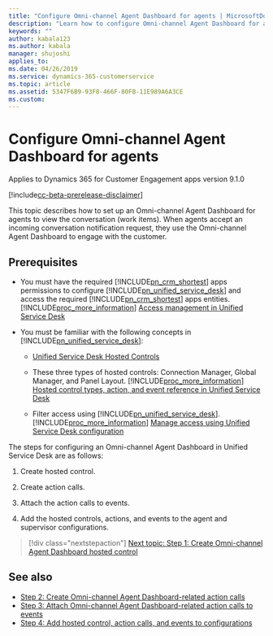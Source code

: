 ```yaml
---
title: "Configure Omni-channel Agent Dashboard for agents | MicrosoftDocs"
description: "Learn how to configure Omni-channel Agent Dashboard for agents using Omni-channel Engagement Hub."
keywords: ""
author: kabala123
ms.author: kabala
manager: shujoshi
applies_to: 
ms.date: 04/26/2019
ms.service: dynamics-365-customerservice
ms.topic: article
ms.assetid: 5347F6B9-93F8-466F-80FB-11E989A6A3CE
ms.custom: 
---
```


# Configure Omni-channel Agent Dashboard for agents

Applies to Dynamics 365 for Customer Engagement apps version 9.1.0

[!include[cc-beta-prerelease-disclaimer](../../includes/cc-beta-prerelease-disclaimer.md)]

This topic describes how to set up an Omni-channel Agent Dashboard for agents to view the conversation (work items). When agents accept an incoming conversation notification request, they use the Omni-channel Agent Dashboard to engage with the customer.

## Prerequisites 

- You must have the required [!INCLUDE[pn_crm_shortest](../../includes/pn-crm-shortest.md)] apps permissions to configure [!INCLUDE[pn_unified_service_desk](../../includes/pn-unified-service-desk.md)] and access the required [!INCLUDE[pn_crm_shortest](../../includes/pn-crm-shortest.md)] apps entities. [!INCLUDE[proc_more_information](../../includes/proc-more-information.md)] [Access management in Unified Service Desk](/dynamics365/customer-engagement/unified-service-desk/admin/security-unified-service-desk)

- You must be familiar with the following concepts in [!INCLUDE[pn_unified_service_desk](../../includes/pn-unified-service-desk.md)]:  
  
  - [Unified Service Desk Hosted Controls](/dynamics365/customer-engagement/unified-service-desk/unified-service-desk-hosted-controls)  
  
  - These three types of hosted controls: Connection Manager, Global Manager, and Panel Layout. [!INCLUDE[proc_more_information](../../includes/proc-more-information.md)] [Hosted control types, action, and event reference in Unified Service Desk](/dynamics365/customer-engagement/unified-service-desk/hosted-control-types-action-event-reference) 
  
  - Filter access using [!INCLUDE[pn_unified_service_desk](../../includes/pn-unified-service-desk.md)]. [!INCLUDE[proc_more_information](../../includes/proc-more-information.md)] [Manage access using Unified Service Desk configuration](/dynamics365/customer-engagement/unified-service-desk/admin/manage-access-using-unified-service-desk-configuration)

The steps for configuring an Omni-channel Agent Dashboard in Unified Service Desk are as follows:

1. Create hosted control.

2. Create action calls.

3. Attach the action calls to events.

4. Add the hosted controls, actions, and events to the agent and supervisor configurations.

> [!div class="nextstepaction"]
> [Next topic: Step 1: Create Omni-channel Agent Dashboard hosted control](agent-dashboard-step1-create-hosted-control.md)

## See also

- [Step 2: Create Omni-channel Agent Dashboard-related action calls](agent-dashboard-step2-create-action-calls.md)
- [Step 3: Attach Omni-channel Agent Dashboard-related action calls to events](agent-dashboard-step3-attach-action-calls-events.md)
- [Step 4: Add hosted control, action calls, and events to configurations](agent-dashboard-step4-add-hosted-control-action-calls-events-configurations.md)

